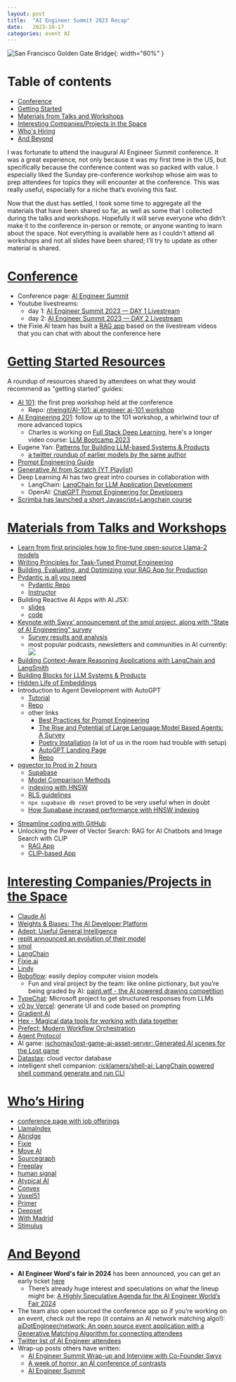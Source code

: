 ```yaml
---
layout: post
title:  "AI Engineer Summit 2023 Recap"
date:   2023-10-17
categories: event AI
---
```


![San Francisco Golden Gate Bridge](../assets/img/sf-bridge.jpg){: width="60%" }

# Table of contents
- [Conference](#conference)
- [Getting Started](#getting-started-resources)
- [Materials from Talks and Workshops](#materials-from-talks-and-workshops)
- [Interesting Companies/Projects in the Space](#interesting-companiesprojects-in-the-space)
- [Who's Hiring](#whos-hiring)
- [And Beyond](#and-beyond)

I was fortunate to attend the inaugural AI Engineer Summit conference. It was a great experience, not only because it was my first time in the US, but specifically because the conference content was so packed with value. I especially liked the Sunday pre-conference workshop whose aim was to prep attendees for topics they will encounter at the conference. This was really useful, especially for a niche that’s evolving this fast.

Now that the dust has settled, I took some time to aggregate all the materials that have been shared so far, as well as some that I collected during the talks and workshops. Hopefully it will serve everyone who didn’t make it to the conference in-person or remote, or anyone wanting to learn about the space. Not everything is available here as I couldn’t attend all workshops and not all slides have been shared; I’ll try to update as other material is shared.

# [Conference](#conference)

* Conference page: [AI Engineer Summit](https://www.ai.engineer/summit)
* Youtube livestreams:
  * day 1: [AI Engineer Summit 2023 — DAY 1 Livestream](https://www.youtube.com/watch?v=veShHxQYPzo)
  * day 2: [AI Engineer Summit 2023 — DAY 2 Livestream](https://www.youtube.com/watch?v=qw4PrtyvJI0)
* the Fixie.AI team has built a [RAG app](https://embed.fixie.ai/embed/benlower/aies/2092e799-6fb3-4bde-b50d-1ca0c8af0bb4?agentStartsConversation=1) based on the livestream videos that you can chat with about the conference here

# [Getting Started Resources](#getting-started-resources)

A roundup of resources shared by attendees on what they would recommend as "getting started" guides:
* [AI 101](https://docs.google.com/presentation/d/19wEaJvOTR4ec40vXyWLKziMGQ861XA-QQqs8XAR4co0/edit?pli=1#slide=id.p1): the first prep workshop held at the conference
  * Repo: [nheingit/AI-101: ai.engineer ai-101 workshop](https://github.com/nheingit/AI-101)
* [AI Engineering 201](https://docs.google.com/presentation/d/1g_7gSCJc5sK908D42bzSsYykSI6rXi1pFzyf-Ghkox8/edit#slide=id.p): follow up to the 101 workshop, a whirlwind tour of more advanced topics
  * Charles is working on [Full Stack Deep Learning](https://fullstackdeeplearning.com/), here's a longer video course: [LLM Bootcamp 2023](https://www.youtube.com/watch?v=twHxmU9OxDU&list=PL1T8fO7ArWleyIqOy37OVXsP4hFXymdOZ)
* Eugene Yan: [Patterns for Building LLM-based Systems & Products](https://eugeneyan.com/writing/llm-patterns/)
  * [a twitter roundup of earlier models by the same author](https://twitter.com/eugeneyan/status/1670271775337480193)
* [Prompt Engineering Guide](https://www.promptingguide.ai/)
* [Generative AI from Scratch (YT Playlist)](https://www.youtube.com/watch?v=lnA9DMvHtfI&list=PLWfDJ5nla8UoR8P7AGqVw7ZPjXajUFLMo)
* Deep Learning AI has two great intro courses in collaboration with
  * LangChain: [LangChain for LLM Application Development](https://www.deeplearning.ai/short-courses/langchain-for-llm-application-development/)
  * OpenAI: [ChatGPT Prompt Engineering for Developers](https://www.deeplearning.ai/short-courses/chatgpt-prompt-engineering-for-developers/)
* [Scrimba has launched a short Javascript+Langchain course](https://scrimba.com/playlist/p7PPY6xU6)

# [Materials from Talks and Workshops](#materials-from-talks-and-workshops)
* [Learn from first principles how to fine-tune open-source Llama-2 models](https://gist.github.com/markhng525/d1b427e57edf10fdfd54c621e7e7df4d)
* [Writing Principles for Task-Tuned Prompt Engineering](https://bit.ly/principles-prompt-engineering)
* [Building, Evaluating, and Optimizing your RAG App for Production](https://github.com/run-llama/ai-engineer-workshop)
* [Pydantic is all you need](https://tome.app/fivesixseven/pydantic-is-all-you-need-cllufwp8p08qoo75rx0omiybh)
  * [Pydantic Repo](https://docs.pydantic.dev/latest/)
  * [Instructor](https://www.useinstructor.com/)
* Building Reactive AI Apps with AI.JSX:
  * [slides](https://drive.google.com/file/d/1roGVioOX9BdRjGJzIzgGEHL_VoYoTpig/view?pli=1)
  * [code](https://docs.ai-jsx.com/tutorials/sidekickTutorial/part1-intro)
* [Keynote with Swyx’ announcement of the smol project, along with “State of AI Engineering” survey](https://docs.google.com/presentation/d/1dRbrpwH17OZYsSNxLg1HEK-FcWTgC15jTnyU-o-77Fk/edit#slide=id.g28a3464fb15_0_0)
  * [Survey results and analysis](https://elemental-croissant-32a.notion.site/State-of-AI-Engineering-2023-20c09dc1767f45988ee1f479b4a84135)
  * most popular podcasts, newsletters and communities in AI currently:![](../assets/img/community-resources.png)
* [Building Context-Aware Reasoning Applications with LangChain and LangSmith](https://github.com/hwchase17/ai-engineer)
* [Building Blocks for LLM Systems & Products](https://eugeneyan.com/speaking/ai-eng-summit/)
* [Hidden Life of Embeddings](https://drive.google.com/file/d/1EDTQcHy336zxxfoJokQMj7lDw1R5w4oh/view)
* Introduction to Agent Development with AutoGPT
  * [Tutorial](https://aiedge.medium.com/autogpt-forge-e3de53cc58ec)
  * [Repo](https://github.com/Significant-Gravitas/AutoGPT)
  * other links
    * [Best Practices for Prompt Engineering](https://help.openai.com/en/articles/6654000-best-practices-for-prompt-engineering-with-openai-api)
    - [The Rise and Potential of Large Language Model Based Agents: A Survey](https://arxiv.org/abs/2309.07864)
    - [Poetry Installation](https://python-poetry.org/docs/master/#installing-with-the-official-installer) (a lot of us in the room had trouble with setup)
    - [AutoGPT Landing Page](https://agpt.co/)
    - [Repo](https://github.com/Significant-Gravitas/AutoGPT)
* [pgvector to Prod in 2 hours](https://pgvector.dev)
  * [Supabase](https://supabase.com)
  * [Model Comparison Methods](https://huggingface.co/blog/mteb)
  * [indexing with HNSW](https://supabase.com/blog/increase-performance-pgvector-hnsw)
  * [RLS guidelines](https://supabase.com/docs/guides/auth/row-level-security)
  * `npx supabase db reset` proved to be very useful when in doubt
  * [How Supabase incrased performance with HNSW indexing](https://supabase.com/blog/increase-performance-pgvector-hnsw)
- [Streamline coding with GitHub](https://github.com/github/pets-workshop)
- Unlocking the Power of Vector Search: RAG for AI Chatbots and Image Search with CLIP
  - [RAG App](https://github.com/aar0np/rag4ai)
  - [CLIP-based App](https://github.com/aar0np/clip4ai)

# [Interesting Companies/Projects in the Space](#interesting-companiesprojects-in-the-space)

* [Claude AI](https://claude.ai)
* [Weights & Biases: The AI Developer Platform](https://wandb.ai/site)
* [Adept: Useful General Intelligence](https://www.adept.ai/)
* [replit announced an evolution of their model](https://huggingface.co/replit/replit-code-v1_5-3b)
* [smol](https://smol.ai/)
* [LangChain](https://www.langchain.com/)
* [Fixie.ai](https://www.fixie.ai/)
* [Lindy](https://www.lindy.ai/)
* [Roboflow](https://github.com/roboflow/inference): easily deploy computer vision models
  * Fun and viral project by the team: like online pictionary, but you’re being graded by AI: [paint.wtf - the AI powered drawing competition](https://paint.wtf/)
* [TypeChat](https://microsoft.github.io/TypeChat/): Microsoft project to get structured responses from LLMs
* [v0 by Vercel](https://v0.dev/): generate UI and code based on prompting
* [Gradient AI](https://gradient.ai)
* [Hex - Magical data tools for working with data together](https://hex.tech/)
* [Prefect: Modern Workflow Orchestration](https://www.prefect.io/)
* [Agent Protocol](https://agentprotocol.ai/)
* AI game: [jschomay/lost-game-ai-asset-server: Generated AI scenes for the Lost game](https://github.com/jschomay/lost-game-ai-asset-server)
* [Datastax](https://www.datastax.com/): cloud vector database
* intelligent shell companion: [ricklamers/shell-ai: LangChain powered shell command generate and run CLI](https://github.com/ricklamers/shell-ai)

# [Who’s Hiring](#whos-hiring)
* [conference page with job offerings](https://www.ai.engineer/jobs)
* [LlamaIndex](https://docs.google.com/forms/d/e1FAIpQLScpSqZvTincCsspY5CyY_9gAGXnQfTS7HQvsgVQccncCJ7x5w/viewform)
* [Abridge](https://jobs.lever.co/abridge)
* [Fixie](https://fixieai.notion.site/Careers-at-Fixie-fc1a7ace4c1e42a8886065bc397aba2d)
* [Move AI](https://app.dover.io/Move%20AI/careers/91ee8dea-697a-4edc-9749-bdb1d0883850)
* [Sourcegraph](https://boards.greenhouse.io/sourcegraph91?gh_src=c685479c4us)
* [Freeplay](https://jobs.ashbyhq.com/Freeplay)
* [human signal](https://boards.greenhouse.io/humansignal/jobs/4963610004)
* [Atypical AI](https://www.atypicalai.com/careers)
* [Convex](https://www.convex.dev/jobs)
* [Voxel51](https://voxel51.com/jobs/)
* [Primer](https://primer.ai/about/careers/)
* [Deepset](https://deepset.jobs.personio.de/?language=en)
* [With Madrid](https://with-madrid.com/contact/work-with-us)
* [Stimulus](https://getstimulus-talent.freshteam.com/jobs)

# [And Beyond](#and-beyond)

* **AI Engineer Word's fair in 2024** has been announced, you can get an early ticket [here](https://ai.engineer/worlds-fair)
  * There’s already huge interest and speculations on what the lineup might be: [A Highly Speculative Agenda for the AI Engineer World’s Fair 2024](https://medium.com/@alexgorischek/a-highly-speculative-agenda-for-the-ai-engineer-worlds-fair-2024-ab06faf3b708)
* The team also open sourced the conference app so if you’re working on an event, check out the repo (it contains an AI network matching algo!): [aiDotEngineer/network: An open source event application with a Generative Matching Algorithm for connecting attendees](https://github.com/aiDotEngineer/Network)
* [Twitter list of AI Engineer attendees](https://twitter.com/i/lists/1711153995736388036)
* Wrap-up posts others have written:
  * [AI Engineer Summit Wrap-up and Interview with Co-Founder Swyx](https://thenewstack.io/ai-engineer-summit-wrap-up-and-interview-with-co-founder-swyx/)
  * [A week of horror, an AI conference of contrasts](https://sub.thursdai.news/p/a-week-of-horror-an-ai-conference?r=2imipa#details)
  * [AI Engineer Summit](https://medium.com/@eric.christopher.ness/ai-engineer-summit-45ac40679d18)